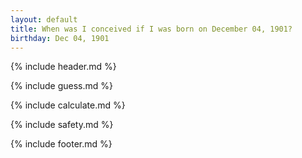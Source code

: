 ```yaml
---
layout: default
title: When was I conceived if I was born on December 04, 1901?
birthday: Dec 04, 1901
---
```


{% include header.md %}

{% include guess.md %}

{% include calculate.md %}

{% include safety.md %}

{% include footer.md %}



